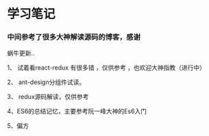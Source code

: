 # 学习笔记

### 中间参考了很多大神解读源码的博客，感谢

蜗牛更新..

1、 试着看react-redux 有很多错 ，仅供参考 ，也欢迎大神指教（进行中）


2、 ant-design分组件试读。


3、 redux源码解读，仅供参考


4、ES6的总结记忆，主要参考阮一峰大神的Es6入门


5、偏方